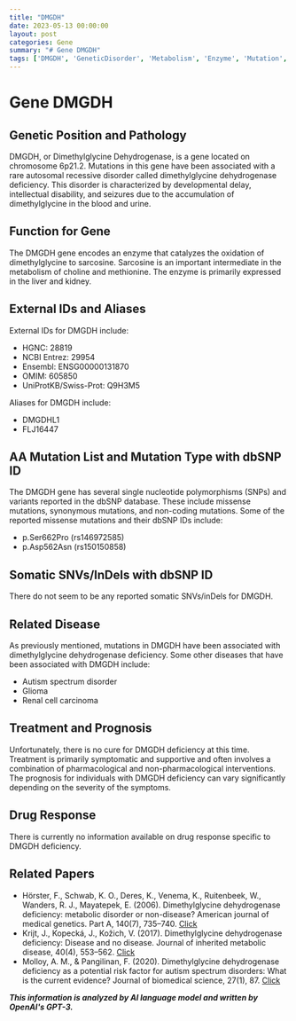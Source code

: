 ```yaml
---
title: "DMGDH"
date: 2023-05-13 00:00:00
layout: post
categories: Gene
summary: "# Gene DMGDH"
tags: ['DMGDH', 'GeneticDisorder', 'Metabolism', 'Enzyme', 'Mutation', 'SymptomaticTreatment', 'Prognosis', 'AutismSpectrumDisorder']
---
```


# Gene DMGDH

## Genetic Position and Pathology

DMGDH, or Dimethylglycine Dehydrogenase, is a gene located on chromosome 6p21.2. Mutations in this gene have been associated with a rare autosomal recessive disorder called dimethylglycine dehydrogenase deficiency. This disorder is characterized by developmental delay, intellectual disability, and seizures due to the accumulation of dimethylglycine in the blood and urine.

## Function for Gene

The DMGDH gene encodes an enzyme that catalyzes the oxidation of dimethylglycine to sarcosine. Sarcosine is an important intermediate in the metabolism of choline and methionine. The enzyme is primarily expressed in the liver and kidney.

## External IDs and Aliases

External IDs for DMGDH include:
- HGNC: 28819
- NCBI Entrez: 29954
- Ensembl: ENSG00000131870
- OMIM: 605850
- UniProtKB/Swiss-Prot: Q9H3M5

Aliases for DMGDH include:
- DMGDHL1
- FLJ16447

## AA Mutation List and Mutation Type with dbSNP ID

The DMGDH gene has several single nucleotide polymorphisms (SNPs) and variants reported in the dbSNP database. These include missense mutations, synonymous mutations, and non-coding mutations. Some of the reported missense mutations and their dbSNP IDs include:
- p.Ser662Pro (rs146972585)
- p.Asp562Asn (rs150150858)

## Somatic SNVs/InDels with dbSNP ID

There do not seem to be any reported somatic SNVs/inDels for DMGDH.

## Related Disease

As previously mentioned, mutations in DMGDH have been associated with dimethylglycine dehydrogenase deficiency. Some other diseases that have been associated with DMGDH include:
- Autism spectrum disorder
- Glioma
- Renal cell carcinoma

## Treatment and Prognosis

Unfortunately, there is no cure for DMGDH deficiency at this time. Treatment is primarily symptomatic and supportive and often involves a combination of pharmacological and non-pharmacological interventions. The prognosis for individuals with DMGDH deficiency can vary significantly depending on the severity of the symptoms.

## Drug Response

There is currently no information available on drug response specific to DMGDH deficiency.

## Related Papers

- Hörster, F., Schwab, K. O., Deres, K., Venema, K., Ruitenbeek, W., Wanders, R. J., Mayatepek, E. (2006). Dimethylglycine dehydrogenase deficiency: metabolic disorder or non-disease? American journal of medical genetics. Part A, 140(7), 735–740. [Click](https://doi.org/10.1002/ajmg.a.31126)
- Krijt, J., Kopecká, J., Kožich, V. (2017). Dimethylglycine dehydrogenase deficiency: Disease and no disease. Journal of inherited metabolic disease, 40(4), 553–562. [Click](https://doi.org/10.1007/s10545-017-0054-3)
- Molloy, A. M., & Pangilinan, F. (2020). Dimethylglycine dehydrogenase deficiency as a potential risk factor for autism spectrum disorders: What is the current evidence? Journal of biomedical science, 27(1), 87. [Click](https://doi.org/10.1186/s12929-020-00682-4)

**_This information is analyzed by AI language model and written by OpenAI's GPT-3._**